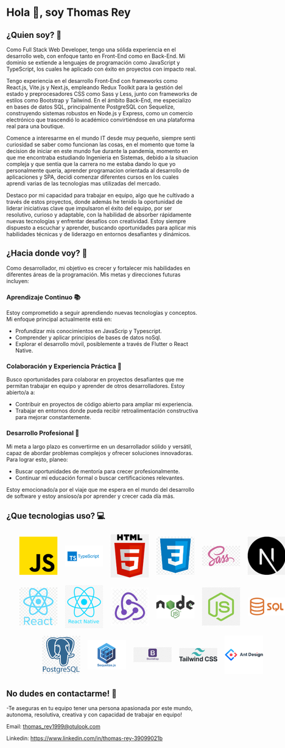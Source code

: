 # Hola 👋, soy Thomas Rey 

## ¿Quien soy? 🧑

Como Full Stack Web Developer, tengo una sólida experiencia en el desarrollo web, con enfoque tanto en Front-End como en Back-End. Mi dominio se extiende a lenguajes de programación como JavaScript y TypeScript, los cuales he aplicado con éxito en proyectos con impacto real.

Tengo experiencia en el desarrollo Front-End con frameworks como React.js, Vite.js y Next.js, empleando Redux Toolkit para la gestión del estado y preprocesadores CSS como Sass y Less, junto con frameworks de estilos como Bootstrap y Tailwind. En el ámbito Back-End, me especializo en bases de datos SQL, principalmente PostgreSQL con Sequelize, construyendo sistemas robustos en Node.js y Express, como un comercio electrónico que trascendió lo académico convirtiéndose en una plataforma real para una boutique.

Comence a interesarme en el mundo IT desde muy pequeño, siempre senti curiosidad se saber como funcionan las cosas, en el momento que tome la decision de iniciar en este mundo fue durante la pandemia, momento en que me encontraba estudiando Ingenieria en Sistemas, debido a la situacion compleja y que sentia que la carrera no me estaba dando lo que yo personalmente queria, aprender programacion orientada al desarrollo de aplicaciones y SPA, decidi comenzar diferentes cursos en los cuales aprendi varias de las tecnologias mas utilizadas del mercado.

Destaco por mi capacidad para trabajar en equipo, algo que he cultivado a través de estos proyectos, donde además he tenido la oportunidad de liderar iniciativas clave que impulsaron el éxito del equipo, por ser resolutivo, curioso y adaptable, con la habilidad de absorber rápidamente nuevas tecnologías y enfrentar desafíos con creatividad. Estoy siempre dispuesto a escuchar y aprender, buscando oportunidades para aplicar mis habilidades técnicas y de liderazgo en entornos desafiantes y dinámicos.

## ¿Hacia donde voy? 🌟

Como desarrollador, mi objetivo es crecer y fortalecer mis habilidades en diferentes áreas de la programación. Mis metas y direcciones futuras incluyen:

### Aprendizaje Continuo 📚

Estoy comprometido a seguir aprendiendo nuevas tecnologías y conceptos. Mi enfoque principal actualmente está en:

- Profundizar mis conocimientos en JavaScrip y Typescript.
- Comprender y aplicar principios de bases de datos noSql.
- Explorar el desarrollo móvil, posiblemente a través de Flutter o React Native.

### Colaboración y Experiencia Práctica 🤝

Busco oportunidades para colaborar en proyectos desafiantes que me permitan trabajar en equipo y aprender de otros desarrolladores. Estoy abierto/a a:

- Contribuir en proyectos de código abierto para ampliar mi experiencia.
- Trabajar en entornos donde pueda recibir retroalimentación constructiva para mejorar constantemente.

### Desarrollo Profesional 💼

Mi meta a largo plazo es convertirme en un desarrollador sólido y versátil, capaz de abordar problemas complejos y ofrecer soluciones innovadoras. Para lograr esto, planeo:

- Buscar oportunidades de mentoría para crecer profesionalmente.
- Continuar mi educación formal o buscar certificaciones relevantes.

Estoy emocionado/a por el viaje que me espera en el mundo del desarrollo de software y estoy ansioso/a por aprender y crecer cada día más.

## ¿Que tecnologias uso? 💻

<div style="width:80vw; display: flex; flex-direction:row; flex-wrap:wrap; justify-content: center; align-items:center;">
    <img src="./js.png" style="margin: 10px;" width="100" heigth="100" />
    <img src="./typescript.png" style="margin: 10px;" width="100" heigth="100" />
    <img src="./html5.png" style="margin: 10px;" width="100" heigth="100" />
    <img src="./css3.png" style="margin: 10px;" width="100" heigth="100" />
    <img src="./sass.png" style="margin: 10px;" width="100" heigth="100" />
    <img src="./next.png" style="margin: 10px;" width="100" heigth="100" />
    <img src="./react.png" style="margin: 10px;" width="100" heigth="100" />
    <img src="./react-native.png" style="margin: 10px;" width="100" heigth="100" />
    <img src="./redux.jfif" style="margin: 10px;" width="100" heigth="100" />
    <img src="./node.png" style="margin: 10px;" width="100" heigth="100" />
    <img src="./express.png" style="margin: 10px;" width="100" heigth="100" />
    <img src="./sql.png" style="margin: 10px;" width="100" heigth="100" />
    <img src="./postgres.png" style="margin: 10px;" width="100" heigth="100" />
    <img src="./sequelize.png" style="margin: 10px;" width="100" heigth="100" />
    <img src="./bootstrap.png" style="margin: 10px;" width="100" heigth="100" />
    <img src="./tailwind.png" style="margin: 10px;" width="100" heigth="100" />
    <img src="./ant design.png" style="margin: 10px;" width="100" heigth="100" />
</div>

## No dudes en contactarme! 📧

-Te aseguras en tu equipo tener una persona apasionada por este mundo, autonoma, resolutiva, creativa y con capacidad de trabajar en equipo!

Email: thomas_rey1999@otulook.com

Linkedin: https://www.linkedin.com/in/thomas-rey-39099021b



